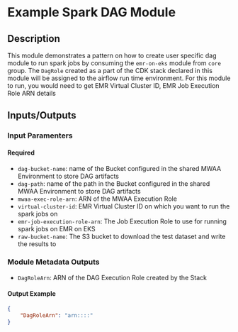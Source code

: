 # Example Spark DAG Module

## Description

This module demonstrates a pattern on how to create user specific dag module to run spark jobs by consuming the `emr-on-eks` module from `core` group. The `DagRole` created as a part of the CDK stack declared in this module will be assigned to the airflow run time environment. For this module to run, you would need to get EMR Virtual Cluster ID, EMR Job Execution Role ARN details

## Inputs/Outputs

### Input Paramenters

#### Required

- `dag-bucket-name`: name of the Bucket configured in the shared MWAA Environment to store DAG artifacts
- `dag-path`: name of the path in the Bucket configured in the shared MWAA Environment to store DAG artifacts
- `mwaa-exec-role-arn`: ARN of the MWAA Execution Role
- `virtual-cluster-id`: EMR Virtual Cluster ID on which you want to run the spark jobs on
- `emr-job-execution-role-arn`: The Job Execution Role to use for running spark jobs on EMR on EKS
- `raw-bucket-name`: The S3 bucket to download the test dataset and write the results to

### Module Metadata Outputs

- `DagRoleArn`: ARN of the DAG Execution Role created by the Stack

#### Output Example

```json
{
    "DagRoleArn": "arn::::"
}
```
